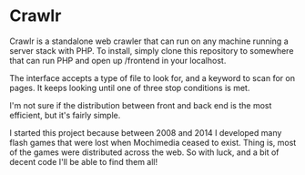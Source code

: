 <h1>Crawlr</h1>
Crawlr is a standalone web crawler that can run on any machine running a server stack with PHP.
To install, simply clone this repository to somewhere that can run PHP and open up /frontend in your localhost.

The interface accepts a type of file to look for, and a keyword to scan for on pages. It keeps looking until one of three stop conditions is met.

I'm not sure if the distribution between front and back end is the most efficient, but it's fairly simple.

I started this project because between 2008 and 2014 I developed many flash games that were lost when Mochimedia ceased to exist. Thing is, most of the games were distributed across the web. So with luck, and a bit of decent code I'll be able to find them all!